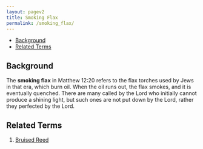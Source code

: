 ```yaml
---
layout: pagev2
title: Smoking Flax
permalink: /smoking_flax/
---
```

- [Background](#background)
- [Related Terms](#related-terms)

## Background

The **smoking flax** in Matthew 12:20 refers to the flax torches used by Jews in that era, which burn oil. When the oil runs out, the flax smokes, and it is eventually quenched. There are many called by the Lord who initially cannot produce a shining light, but such ones are not put down by the Lord, rather they perfected by the Lord. 

## Related Terms

1. [Bruised Reed](../bruised_reed)